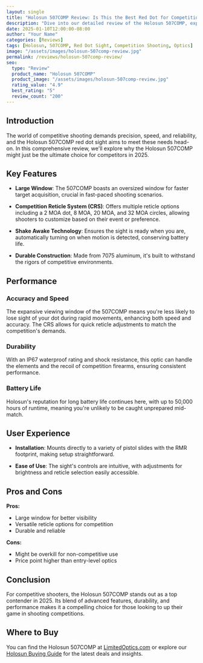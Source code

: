 ```yaml
---
layout: single
title: "Holosun 507COMP Review: Is This the Best Red Dot for Competition in 2025?"
description: "Dive into our detailed review of the Holosun 507COMP, exploring its features, performance, and why it's a top pick for competitive shooters this year."
date: 2025-01-10T12:00:00-08:00
author: "Your Name"
categories: [Reviews]
tags: [Holosun, 507COMP, Red Dot Sight, Competition Shooting, Optics]
image: "/assets/images/holosun-507comp-review.jpg"
permalink: /reviews/holosun-507comp-review/
seo:
  type: "Review"
  product_name: "Holosun 507COMP"
  product_image: "/assets/images/holosun-507comp-review.jpg"
  rating_value: "4.9"
  best_rating: "5"
  review_count: "200"
---
```


## Introduction

The world of competitive shooting demands precision, speed, and reliability, and the Holosun 507COMP red dot sight aims to meet these needs head-on. In this comprehensive review, we'll explore why the Holosun 507COMP might just be the ultimate choice for competitors in 2025.

## Key Features

- **Large Window**: The 507COMP boasts an oversized window for faster target acquisition, crucial in fast-paced shooting scenarios.

- **Competition Reticle System (CRS)**: Offers multiple reticle options including a 2 MOA dot, 8 MOA, 20 MOA, and 32 MOA circles, allowing shooters to customize based on their event or preference.

- **Shake Awake Technology**: Ensures the sight is ready when you are, automatically turning on when motion is detected, conserving battery life.

- **Durable Construction**: Made from 7075 aluminum, it's built to withstand the rigors of competitive environments.

## Performance

### Accuracy and Speed

The expansive viewing window of the 507COMP means you're less likely to lose sight of your dot during rapid movements, enhancing both speed and accuracy. The CRS allows for quick reticle adjustments to match the competition's demands.

### Durability

With an IP67 waterproof rating and shock resistance, this optic can handle the elements and the recoil of competition firearms, ensuring consistent performance.

### Battery Life

Holosun's reputation for long battery life continues here, with up to 50,000 hours of runtime, meaning you're unlikely to be caught unprepared mid-match.

## User Experience

- **Installation**: Mounts directly to a variety of pistol slides with the RMR footprint, making setup straightforward.

- **Ease of Use**: The sight's controls are intuitive, with adjustments for brightness and reticle selection easily accessible.

## Pros and Cons

**Pros:**
- Large window for better visibility
- Versatile reticle options for competition
- Durable and reliable

**Cons:**
- Might be overkill for non-competitive use
- Price point higher than entry-level optics

## Conclusion

For competitive shooters, the Holosun 507COMP stands out as a top contender in 2025. Its blend of advanced features, durability, and performance makes it a compelling choice for those looking to up their game in shooting competitions.

## Where to Buy

You can find the Holosun 507COMP at [LimitedOptics.com](https://limitedoptics.com/products/holosun-hs507comp/) or explore our [Holosun Buying Guide](/buying-guide/holosun-sights/) for the latest deals and insights.

<script type="application/ld+json">
{
  "@context": "https://schema.org/",
  "@type": "Review",
  "itemReviewed": {
    "@type": "Product",
    "name": "{{ page.seo.product_name }}",
    "image": "{{ site.url }}{{ page.seo.product_image }}",
    "description": "The Holosun 507COMP is designed for competition with its large window and versatile reticle system.",
    "brand": {
      "@type": "Brand",
      "name": "Holosun"
    },
    "aggregateRating": {
      "@type": "AggregateRating",
      "ratingValue": "{{ page.seo.rating_value }}",
      "reviewCount": "{{ page.seo.review_count }}"
    }
  },
  "reviewRating": {
    "@type": "Rating",
    "ratingValue": "{{ page.seo.rating_value }}",
    "bestRating": "{{ page.seo.best_rating }}"
  },
  "author": {
    "@type": "Person",
    "name": "{{ page.author }}"
  },
  "reviewBody": "The Holosun 507COMP excels in competitive environments, offering unmatched visibility and adaptability to shooter preferences.",
  "datePublished": "{{ page.date | date: '%Y-%m-%dT%H:%M:%S%z' }}"
}
</script>